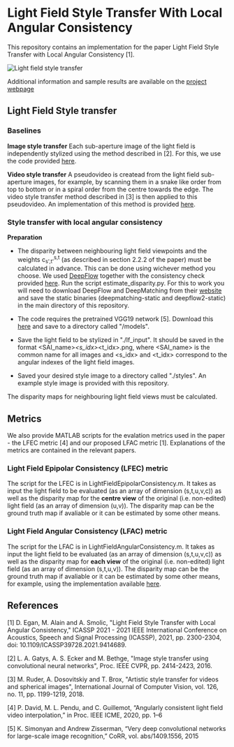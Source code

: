 # Light Field Style Transfer With Local Angular Consistency
This repository contains an implementation for the paper Light Field Style Transfer with Local Angular Consistency [1].

![Light field style transfer](teaser.png)

Additional information and sample results are available on the [project webpage](https://v-sense.scss.tcd.ie/research/neural-style-transfer-for-light-fields/)

## Light Field Style transfer
### Baselines

**Image style transfer**
Each sub-aperture image of the light field is independently stylized using the method described in [2]. For this, we use the code provided [here](https://github.com/leongatys/PytorchNeuralStyleTransfer). 

**Video style transfer**
A pseudovideo is createad from the light field sub-aperture images, for example, by scanning them in a snake like order from top to bottom or in a spiral order from the centre towards the edge. The video style transfer method described in [3] is then applied to this pseudovideo. An implementation of this method is provided [here](https://github.com/manuelruder/artistic-videos).

### Style transfer with local angular consistency
**Preparation**
- The disparity between neighbouring light field viewpoints and the weights c<sub>s',t'</sub><sup>s,t</sup> (as described in section 2.2.2 of the paper) must be calculated in advance. This can be done using wichever method you choose. We used [DeepFlow](http://lear.inrialpes.fr/src/deepflow/) together with the consistency check provided [here](https://github.com/manuelruder/artistic-videos). Run the script estimate_disparity.py. For this to work you will need to download DeepFlow and DeepMatching from their [website](http://lear.inrialpes.fr/src/deepflow/) and save the static binaries (deepmatching-static and deepflow2-static) in the main directory of this repository.

- The code requires the pretrained VGG19 network [5]. Download this [here](https://bethgelab.org/media/uploads/pytorch_models/vgg_conv.pth) and save to a directory called "/models". 
- Save the light field to be stylized in "./lf_input". It should be saved in the format <SAI_name>_<s_idx>_<t_idx>.png, where <SAI_name> is the common name for all images and <s_idx> and <t_idx> correspond to the angular indexes of the light field images.
- Saved your desired style image to a directory called "./styles". An example style image is provided with this repository.

The disparity maps for neighbouring light field views must be calculated. 


## Metrics
We also provide MATLAB scripts for the evalation metrics used in the paper - the LFEC metric [4] and our proposed LFAC metric [1]. Explanations of the metrics are contained in the relevant papers. 

### Light Field Epipolar Consistency (LFEC) metric
The script for the LFEC is in LightFieldEpipolarConsistency.m. It takes as input the light field to be evaluated (as an array of dimension (s,t,u,v,c)) as well as the disparity map for the **centre view** of the original (i.e. non-edited) light field (as an array of dimension (u,v)). The disparity map can be the ground truth map if avaliable or it can be estimated by some other means. 

### Light Field Angular Consistency (LFAC) metric
The script for the LFAC is in LightFieldAngularConsistency.m. It takes as input the light field to be evaluated (as an array of dimension (s,t,u,v,c)) as well as the disparity map for **each view** of the original (i.e. non-edited) light field (as an array of dimension (s,t,u,v)). The disparity map can be the ground truth map if avaliable or it can be estimated by some other means, for example, using the implementation available [here](https://github.com/V-Sense/CPM_PF). 




## References
[1] D. Egan, M. Alain and A. Smolic, "Light Field Style Transfer with Local Angular Consistency," ICASSP 2021 - 2021 IEEE International Conference on Acoustics, Speech and Signal Processing (ICASSP), 2021, pp. 2300-2304, doi: 10.1109/ICASSP39728.2021.9414689.

[2] L. A. Gatys, A. S. Ecker and M. Bethge, "Image style transfer using convolutional neural networks", Proc. IEEE CVPR, pp. 2414-2423, 2016.

[3] M. Ruder, A. Dosovitskiy and T. Brox, "Artistic style transfer for videos and spherical images", International Journal of Computer Vision, vol. 126, no. 11, pp. 1199-1219, 2018.

[4] P. David, M. L. Pendu, and C. Guillemot, “Angularly consistent light field video interpolation,” in Proc. IEEE ICME, 2020, pp. 1–6

[5] K. Simonyan and Andrew Zisserman, “Very deep convolutional networks for large-scale image recognition,” CoRR, vol. abs/1409.1556, 2015
